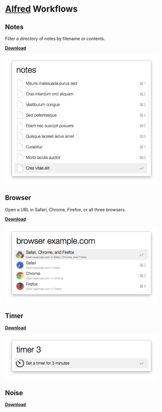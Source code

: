 # [Alfred](http://alfredapp.com) Workflows

## Notes

Filter a directory of notes by filename or contents.

**[Download](https://github.com/jamesmclendon/Alfred-Workflows/blob/master/Notes.alfredworkflow?raw=true)**

![Notes screenshot](https://raw.githubusercontent.com/jamesmclendon/Alfred-Workflows/master/Notes.png)

## Browser

Open a URL in Safari, Chrome, Firefox, or all three browsers.

**[Download](https://github.com/jamesmclendon/Alfred-Workflows/blob/master/Browser.alfredworkflow?raw=true)**

![Browser screenshot](https://raw.githubusercontent.com/jamesmclendon/Alfred-Workflows/master/Browser.png)

## Timer

**[Download](https://github.com/jamesmclendon/Alfred-Workflows/blob/master/Timer.alfredworkflow?raw=true)**

![Timer screenshot](https://raw.githubusercontent.com/jamesmclendon/Alfred-Workflows/master/Timer.png)

## Noise

**[Download](https://github.com/jamesmclendon/Alfred-Workflows/blob/master/Noise.alfredworkflow?raw=true)**


